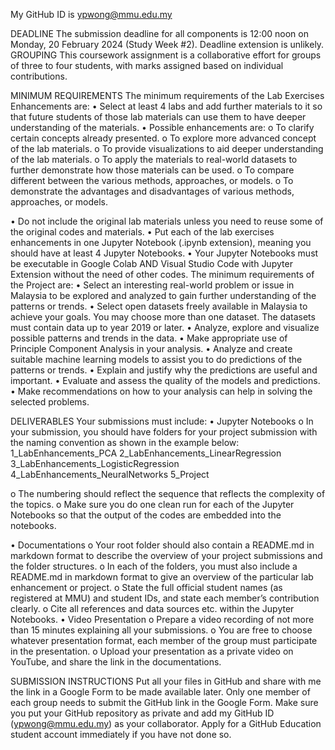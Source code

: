 My GitHub ID is ypwong@mmu.edu.my

DEADLINE
The submission deadline for all components is 12:00 noon on Monday, 20 February 2024 (Study Week #2).
Deadline extension is unlikely.
GROUPING
This coursework assignment is a collaborative effort for groups of three to four students, with marks
assigned based on individual contributions.

MINIMUM REQUIREMENTS
The minimum requirements of the Lab Exercises Enhancements are:
• Select at least 4 labs and add further materials to it so that future students of those lab materials
can use them to have deeper understanding of the materials.
• Possible enhancements are:
o To clarify certain concepts already presented.
o To explore more advanced concept of the lab materials.
o To provide visualizations to aid deeper understanding of the lab materials.
o To apply the materials to real-world datasets to further demonstrate how those materials
can be used.
o To compare different between the various methods, approaches, or models.
o To demonstrate the advantages and disadvantages of various methods, approaches, or
models.

• Do not include the original lab materials unless you need to reuse some of the original codes and
materials.
• Put each of the lab exercises enhancements in one Jupyter Notebook (.ipynb extension), meaning
you should have at least 4 Jupyter Notebooks.
• Your Jupyter Notebooks must be executable in Google Colab AND Visual Studio Code with
Jupyter Extension without the need of other codes.
The minimum requirements of the Project are:
• Select an interesting real-world problem or issue in Malaysia to be explored and analyzed to gain
further understanding of the patterns or trends.
• Select open datasets freely available in Malaysia to achieve your goals. You may choose more
than one dataset. The datasets must contain data up to year 2019 or later.
• Analyze, explore and visualize possible patterns and trends in the data.
• Make appropriate use of Principle Component Analysis in your analysis.
• Analyze and create suitable machine learning models to assist you to do predictions of the
patterns or trends.
• Explain and justify why the predictions are useful and important.
• Evaluate and assess the quality of the models and predictions.
• Make recommendations on how to your analysis can help in solving the selected problems.

DELIVERABLES
Your submissions must include:
• Jupyter Notebooks
o In your submission, you should have folders for your project submission with the naming convention
as shown in the example below:
1_LabEnhancements_PCA
2_LabEnhancements_LinearRegression
3_LabEnhancements_LogisticRegression
4_LabEnhancements_NeuralNetworks
5_Project

o The numbering should reflect the sequence that reflects the complexity of the topics.
o Make sure you do one clean run for each of the Jupyter Notebooks so that the output of the
codes are embedded into the notebooks.

• Documentations
o Your root folder should also contain a README.md in markdown format to describe the overview of
your project submissions and the folder structures.
o In each of the folders, you must also include a README.md in markdown format to give an
overview of the particular lab enhancement or project.
o State the full official student names (as registered at MMU) and student IDs, and state each
member’s contribution clearly.
o Cite all references and data sources etc. within the Jupyter Notebooks.
• Video Presentation
o Prepare a video recording of not more than 15 minutes explaining all your submissions.
o You are free to choose whatever presentation format, each member of the group must participate
in the presentation.
o Upload your presentation as a private video on YouTube, and share the link in the documentations.

SUBMISSION INSTRUCTIONS
Put all your files in GitHub and share with me the link in a Google Form to be made available later.
Only one member of each group needs to submit the GitHub link in the Google Form.
Make sure you put your GitHub repository as private and add my GitHub ID (ypwong@mmu.edu.my) as
your collaborator. Apply for a GitHub Education student account immediately if you have not done so.
